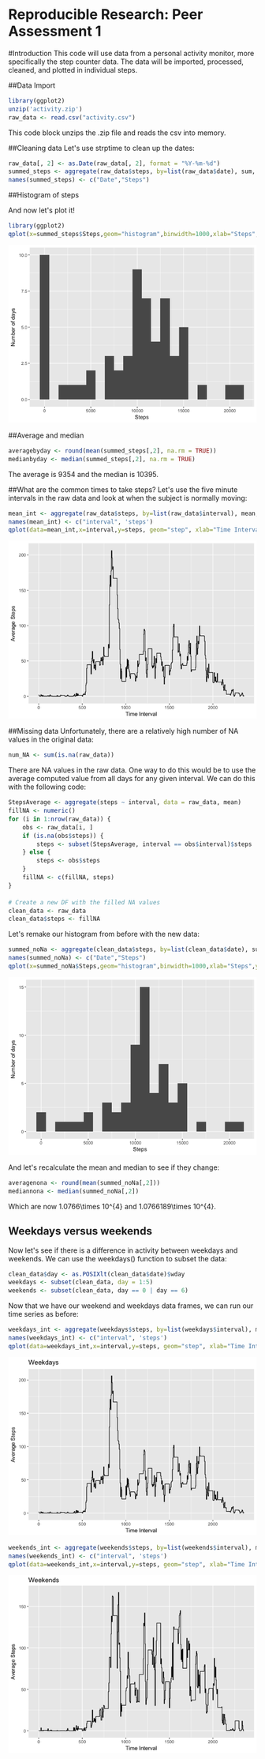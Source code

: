 # Reproducible Research: Peer Assessment 1



#Introduction
This code will use data from a personal activity monitor, more specifically the step counter data. The data will be imported, processed, cleaned, and plotted in individual steps.

##Data Import


```r
library(ggplot2)
unzip('activity.zip')
raw_data <- read.csv("activity.csv")
```
This code block unzips the .zip file and reads the csv into memory.

##Cleaning data
Let's use strptime to clean up the dates:

```r
raw_data[, 2] <- as.Date(raw_data[, 2], format = "%Y-%m-%d")
summed_steps <- aggregate(raw_data$steps, by=list(raw_data$date), sum, na.rm=TRUE)
names(summed_steps) <- c("Date","Steps")
```

##Histogram of steps


And now let's plot it!


```r
library(ggplot2)
qplot(x=summed_steps$Steps,geom="histogram",binwidth=1000,xlab="Steps",ylab="Number of days")
```

![](RepResProj1_files/figure-html/unnamed-chunk-3-1.png)<!-- -->

##Average and median


```r
averagebyday <- round(mean(summed_steps[,2], na.rm = TRUE))
medianbyday <- median(summed_steps[,2], na.rm = TRUE)
```
The average is 9354 and the median is 10395.

##What are the common times to take steps?
Let's use the five minute intervals in the raw data and look at when the subject is normally moving:

```r
mean_int <- aggregate(raw_data$steps, by=list(raw_data$interval), mean, na.rm=TRUE)
names(mean_int) <- c("interval", 'steps')
qplot(data=mean_int,x=interval,y=steps, geom="step", xlab="Time Interval", ylab="Average Steps")
```

![](RepResProj1_files/figure-html/unnamed-chunk-5-1.png)<!-- -->

##Missing data
Unfortunately, there are a relatively high number of NA values in the original data:

```r
num_NA <- sum(is.na(raw_data))
```
There are  NA values in the raw data. One way to do this would be to use the average computed value from all days for any given interval. We can do this with the following code:


```r
StepsAverage <- aggregate(steps ~ interval, data = raw_data, mean)
fillNA <- numeric()
for (i in 1:nrow(raw_data)) {
    obs <- raw_data[i, ]
    if (is.na(obs$steps)) {
        steps <- subset(StepsAverage, interval == obs$interval)$steps
    } else {
        steps <- obs$steps
    }
    fillNA <- c(fillNA, steps)
}

# Create a new DF with the filled NA values
clean_data <- raw_data
clean_data$steps <- fillNA
```

Let's remake our histogram from before with the new data:

```r
summed_noNa <- aggregate(clean_data$steps, by=list(clean_data$date), sum)
names(summed_noNa) <- c("Date","Steps")
qplot(x=summed_noNa$Steps,geom="histogram",binwidth=1000,xlab="Steps",ylab="Number of days")
```

![](RepResProj1_files/figure-html/unnamed-chunk-8-1.png)<!-- -->

And let's recalculate the mean and median to see if they change:

```r
averagenona <- round(mean(summed_noNa[,2]))
mediannona <- median(summed_noNa[,2])
```
Which are now 1.0766\times 10^{4} and 1.0766189\times 10^{4}.

## Weekdays versus weekends
Now let's see if there is a difference in activity between weekdays and weekends. We can use the weekdays() function to subset the data:


```r
clean_data$day <- as.POSIXlt(clean_data$date)$wday
weekdays <- subset(clean_data, day = 1:5)
weekends <- subset(clean_data, day == 0 | day == 6)
```
Now that we have our weekend and weekdays data frames, we can run our time series as before:

```r
weekdays_int <- aggregate(weekdays$steps, by=list(weekdays$interval), mean)
names(weekdays_int) <- c("interval", 'steps')
qplot(data=weekdays_int,x=interval,y=steps, geom="step", xlab="Time Interval", ylab="Average Steps", main = "Weekdays")
```

![](RepResProj1_files/figure-html/unnamed-chunk-11-1.png)<!-- -->

```r
weekends_int <- aggregate(weekends$steps, by=list(weekends$interval), mean)
names(weekends_int) <- c("interval", 'steps')
qplot(data=weekends_int,x=interval,y=steps, geom="step", xlab="Time Interval", ylab="Average Steps", main = "Weekends")
```

![](RepResProj1_files/figure-html/unnamed-chunk-11-2.png)<!-- -->
